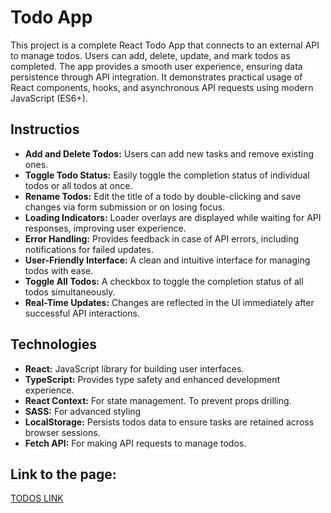 # Todo App

This project is a complete React Todo App that connects to an external API to manage todos. Users can add, delete, update, and mark todos as completed. The app provides a smooth user experience, ensuring data persistence through API integration. It demonstrates practical usage of React components, hooks, and asynchronous API requests using modern JavaScript (ES6+).

## Instructios

- **Add and Delete Todos:** Users can add new tasks and remove existing ones.
- **Toggle Todo Status:** Easily toggle the completion status of individual todos or all todos at once.
- **Rename Todos:** Edit the title of a todo by double-clicking and save changes via form submission or on losing focus.
- **Loading Indicators:** Loader overlays are displayed while waiting for API responses, improving user experience.
- **Error Handling:** Provides feedback in case of API errors, including notifications for failed updates.
- **User-Friendly Interface:** A clean and intuitive interface for managing todos with ease.
- **Toggle All Todos:** A checkbox to toggle the completion status of all todos simultaneously.
- **Real-Time Updates:** Changes are reflected in the UI immediately after successful API interactions.

## Technologies

- **React:** JavaScript library for building user interfaces.
- **TypeScript:** Provides type safety and enhanced development experience.
- **React Context:** For state management. To prevent props drilling.
- **SASS:** For advanced styling
- **LocalStorage:** Persists todos data to ensure tasks are retained across browser sessions.
- **Fetch API:** For making API requests to manage todos.

## Link to the page:

[TODOS LINK](https://AndreaTkachuk.github.io/Todos/)
